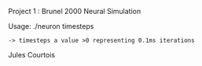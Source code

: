 Project 1 : Brunel 2000 Neural Simulation

Usage: ./neuron timesteps

	-> timesteps a value >0 representing 0.1ms iterations

Jules Courtois
